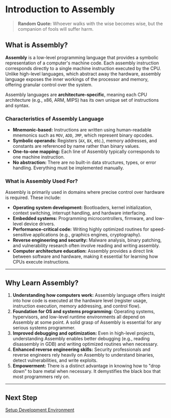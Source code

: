 # Introduction to Assembly

> **Random Quote:** Whoever walks with the wise becomes wise, but the companion of fools will suffer harm.

## What is Assembly?

**Assembly** is a low-level programming language that provides a symbolic representation of a computer's machine code. Each assembly instruction corresponds directly to a single machine instruction executed by the CPU. Unlike high-level languages, which abstract away the hardware, assembly language exposes the inner workings of the processor and memory, offering granular control over the system.

Assembly languages are **architecture-specific**, meaning each CPU architecture (e.g., x86, ARM, MIPS) has its own unique set of instructions and syntax.

### Characteristics of Assembly Language

+ **Mnemonic-based:** Instructions are written using human-readable mnemonics such as `MOV`, `ADD`, `JMP`, which represent binary opcodes.
+ **Symbolic operands:** Registers (`AX`, `BX`, etc.), memory addresses, and constants are referenced by name rather than binary values.
+ **One-to-one mapping:** Each line of Assembly typically corresponds to one machine instruction.
+ **No abstraction:** There are no built-in data structures, types, or error handling. Everything must be implemented manually.

### What is Assembly Used For?

Assembly is primarily used in domains where precise control over hardware is required. These include:

+ **Operating system development:** Bootloaders, kernel initialization, context switching, interrupt handling, and hardware interfacing.
+ **Embedded systems:** Programming microcontrollers, firmware, and low-level device drivers.
+ **Performance-critical code:** Writing highly optimized routines for speed-sensitive applications (e.g., graphics engines, cryptography).
+ **Reverse engineering and security:** Malware analysis, binary patching, and vulnerability research often involve reading and writing assembly.
+ **Computer architecture education:** Assembly provides a direct link between software and hardware, making it essential for learning how CPUs execute instructions.

---

## Why Learn Assembly?

1. **Understanding how computers work:** Assembly language offers insight into how code is executed at the hardware level (register usage, instruction execution, memory addressing, and control flow).
2. **Foundation for OS and systems programming:** Operating systems, hypervisors, and low-level runtime environments all depend on Assembly at some point. A solid grasp of Assembly is essential for any serious systems programmer.
3. **Improved debugging and optimization:** Even in high-level projects, understanding Assembly enables better debugging (e.g., reading disassembly in GDB) and writing optimized routines when necessary.
4. **Enhanced reverse engineering skills:** Security professionals and reverse engineers rely heavily on Assembly to understand binaries, detect vulnerabilities, and write exploits.
5. **Empowerment:** There is a distinct advantage in knowing how to "drop down" to bare metal when necessary. It demystifies the black box that most programmers rely on.

---

## Next Step

[Setup Development Environment](./00_setup_dev_env.md)
